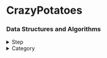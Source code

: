 # CrazyPotatoes
### Data Structures and Algorithms

<details>
<summary>Step</summary>
<div markdown="1">
  
  #### Step 1
|Number| Success|
|---|---|
|[1000](./baekjoon/step1/1000.py)|o|
  
  #### Step 2
|Number| Success|
|---|---|
|1234|x|
 
</div>
</details>

<details>
<summary>Category</summary>
<div markdown="1">
  
  #### Greedy
|Number| Success|
|---|---|
|1234|x|
  
  #### BFS
|Number| Success|
|---|---|
|1234|x|
  
  #### DFS
|Number| Success|
|---|---|
|1234|x|
  
</div>
</details>
